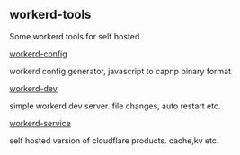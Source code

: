 ## workerd-tools

Some workerd tools for self hosted.

[workerd-config](https://github.com/c0b41/workerd-tools/tree/master/packages/workerd-config)

workerd config generator, javascript to capnp binary format

[workerd-dev](https://github.com/c0b41/workerd-tools/tree/master/packages/workerd-dev)

simple workerd dev server. file changes, auto restart etc.

[workerd-service](https://github.com/c0b41/workerd-tools/tree/master/packages/workerd-service)

self hosted version of cloudflare products. cache,kv etc.
